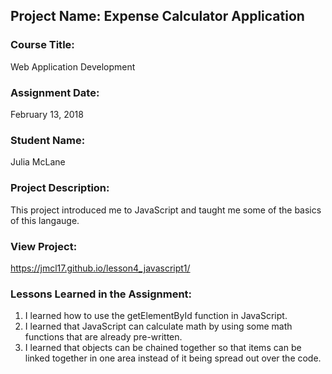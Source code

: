 ## Project Name:  Expense Calculator Application

### Course Title:
Web Application Development

### Assignment Date:  
February 13, 2018

### Student Name:  
Julia McLane

### Project Description:
This project introduced me to JavaScript and taught me some of the basics of this langauge.

### View Project:
https://jmcl17.github.io/lesson4_javascript1/

### Lessons Learned in the Assignment:
1. I learned how to use the getElementById function in JavaScript.
2. I learned that JavaScript can calculate math by using some math functions that are already pre-written. 
3. I learned that objects can be chained together so that items can be linked together in one area instead of it being spread out over the code.



